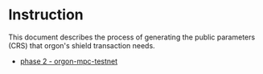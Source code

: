 # Instruction

This document describes the process of generating the public parameters (CRS) that orgon's shield transaction needs.

* [phase 2 - orgon-mpc-testnet](https://github.com/alexozerov/orgon-mpc-testnet)
